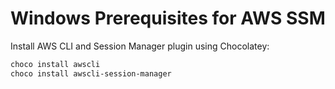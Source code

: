 # Windows Prerequisites for AWS SSM

Install AWS CLI and Session Manager plugin using Chocolatey:

```powershell
choco install awscli
choco install awscli-session-manager
```
